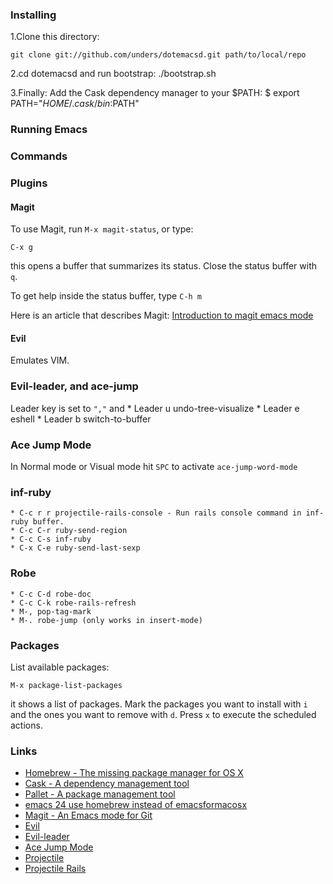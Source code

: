 ### Installing
1.Clone this directory:

    git clone git://github.com/unders/dotemacsd.git path/to/local/repo

2.cd dotemacsd and run bootstrap:
    ./bootstrap.sh

3.Finally: Add the Cask dependency manager to your $PATH:
    $ export PATH="$HOME/.cask/bin:$PATH"

### Running Emacs


### Commands


### Plugins

#### Magit
To use Magit, run `M-x magit-status`, or type:

    C-x g

this opens a buffer that summarizes its
status. Close the status buffer with `q`.

To get help inside the status buffer, type `C-h m`

Here is an article that describes Magit: [Introduction to magit emacs mode](http://www.masteringemacs.org/articles/2013/12/06/introduction-magit-emacs-mode-git)


#### Evil
Emulates VIM.

### Evil-leader, and ace-jump
Leader key is set to `","` and
    * Leader u undo-tree-visualize
    * Leader e eshell
    * Leader b switch-to-buffer

### Ace Jump Mode
In Normal mode or Visual mode hit `SPC` to activate `ace-jump-word-mode`

### inf-ruby
    * C-c r r projectile-rails-console - Run rails console command in inf-ruby buffer.
    * C-c C-r ruby-send-region
    * C-c C-s inf-ruby
    * C-x C-e ruby-send-last-sexp

### Robe
    * C-c C-d robe-doc
    * C-c C-k robe-rails-refresh
    * M-, pop-tag-mark
    * M-. robe-jump (only works in insert-mode)

### Packages
List available packages:

    M-x package-list-packages

it shows a list of packages.
Mark the packages you want to install with `i` and
the ones you want to remove with `d`. Press `x` to
execute the scheduled actions.


### Links
 * [Homebrew - The missing package manager for OS X](http://brew.sh/)
 * [Cask - A dependency management tool](http://cask.github.io/)
 * [Pallet - A package management tool](https://github.com/rdallasgray/pallet)
 * [emacs 24 use homebrew instead of emacsformacosx](http://struct.tumblr.com/post/46754394733/emacs-24-use-homebrew-instead-of-emacsformacosx)
 * [Magit - An Emacs mode for Git](https://github.com/magit/magit)
 * [Evil](http://www.emacswiki.org/emacs/Evil)
 * [Evil-leader](https://github.com/cofi/evil-leader)
 * [Ace Jump Mode](https://github.com/winterTTr/ace-jump-mode)
 * [Projectile](http://batsov.com/projectile)
 * [Projectile Rails](https://github.com/asok/projectile-rails)
